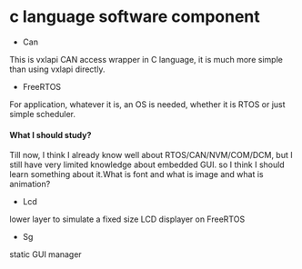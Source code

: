 # c language software component

* Can

This is vxlapi CAN access wrapper in C language,  it is much more simple than using vxlapi directly.

* FreeRTOS

For application, whatever it is, an OS is needed, whether it is RTOS or just simple scheduler. 


#### What I should study?

Till now, I think I already know well about RTOS/CAN/NVM/COM/DCM, but I still have very limited knowledge about embedded GUI. so I think I should learn something about it.What is font and what is image and what is animation?

* Lcd

lower layer to simulate a fixed size LCD displayer on FreeRTOS

* Sg

static GUI manager



